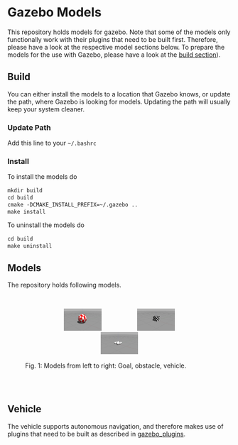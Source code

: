 # Gazebo Models

This repository holds models for gazebo. Note that some of the models only functionally work with their plugins that need to be built first. Therefore, please have a look at the respective model sections below. To prepare the models for the use with Gazebo, please have a look at the [build section](#build)).

## Build

You can either install the models to a location that Gazebo knows, or update the path, where Gazebo is looking for models. Updating the path will usually keep your system cleaner.

### Update Path

Add this line to your `~/.bashrc`

### Install

To install the models do

```
mkdir build
cd build
cmake -DCMAKE_INSTALL_PREFIX=~/.gazebo ..
make install
```

To uninstall the models do

```
cd build
make uninstall
```

## Models

The repository holds following models.

<br>
<figure>
  <p align="center"><img src="img/goal.jpg" width="20%" height="20%" hspace="40"><img src="img/obstacle.jpg" width="20%" height="20%" hspace="40"><img src="img/vehicle.jpg" width="20%" height="20%" hspace="40"></p>
  <figcaption>Fig. 1: Models from left to right: Goal, obstacle, vehicle. </figcaption>
</figure>
<br><br>

## Vehicle

The vehicle supports autonomous navigation, and therefore makes use of plugins that need to be built as described in [gazebo_plugins](https://github.com/mhubii/gazebo_plugins).

